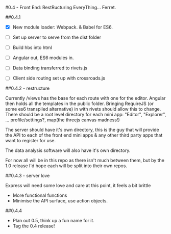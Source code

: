 #0.4 - Front End: RestRucturing EveryThing... Ferret.


##0.4.1

 - [x] New module loader: Webpack. & Babel for ES6.
 - [ ] Set up server to serve from the dist folder
 - [ ] Build hbs into html
 - [ ] Angular out, ES6 modules in.
 - [ ] Data binding transferred to rivets.js
 - [ ] Client side routing set up with crossroads.js


##0.4.2 - restructure

Currently /views has the base for each route with one for the editor. Angular then holds all the templates in the public folder. Bringing RequireJS (or some es6 transpiled alternative) in with rivets should allow this to change. There should be a root level directory for each mini app: "Editor", "Explorer", ... profile/settings?, map(the threejs canvas madness!)

The server should have it's own directory, this is the guy that will provide the API to each of the front end mini apps & any other third party apps that want to register for use.

The data analysis software will also have it's own directory. 

For now all will be in this repo as there isn't much between them, but by the 1.0 release I'd hope each will be split into their own repos.


##0.4.3 - server love

Express will need some love and care at this point, it feels a bit brittle

 - More functional functions
 - Minimise the API surface, use action objects.


##0.4.4

 - Plan out 0.5, think up a fun name for it.
 - Tag the 0.4 release!